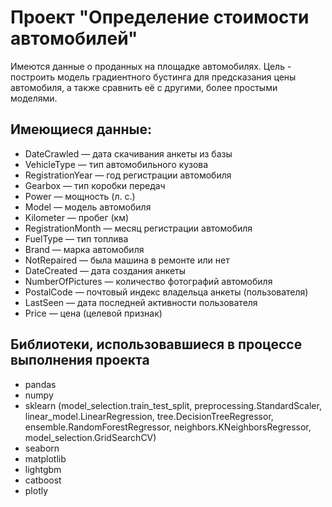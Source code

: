 # Проект "Определение стоимости автомобилей"

Имеются данные о проданных на площадке автомобилях. Цель - построить модель градиентного бустинга для предсказания цены автомобиля, а также сравнить её с другими, более простыми моделями.

## Имеющиеся данные:

- DateCrawled — дата скачивания анкеты из базы
- VehicleType — тип автомобильного кузова
- RegistrationYear — год регистрации автомобиля
- Gearbox — тип коробки передач
- Power — мощность (л. с.)
- Model — модель автомобиля
- Kilometer — пробег (км)
- RegistrationMonth — месяц регистрации автомобиля
- FuelType — тип топлива
- Brand — марка автомобиля
- NotRepaired — была машина в ремонте или нет
- DateCreated — дата создания анкеты
- NumberOfPictures — количество фотографий автомобиля
- PostalCode — почтовый индекс владельца анкеты (пользователя)
- LastSeen — дата последней активности пользователя
- Price — цена (целевой признак)

## Библиотеки, использовавшиеся в процессе выполнения проекта

- pandas
- numpy
- sklearn (model_selection.train_test_split, preprocessing.StandardScaler, linear_model.LinearRegression, tree.DecisionTreeRegressor, ensemble.RandomForestRegressor, neighbors.KNeighborsRegressor, model_selection.GridSearchCV)
- seaborn
- matplotlib
- lightgbm
- catboost
- plotly
